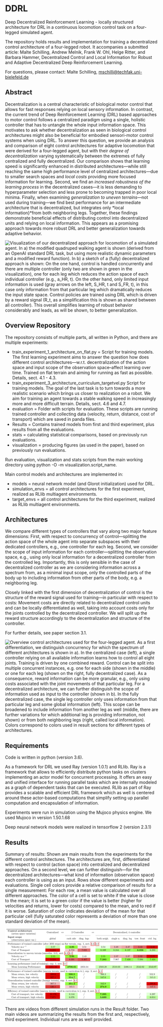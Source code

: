 # DDRL
Deep Decentralized Reinforcement Learning - locally structured architecture for DRL in a continuous locomotion control task on a four-legged simulated agent.

The repository holds results and implementation for training a decentralized control architecture of a four-legged robot. It accompanies a submitted article: Malte Schilling, Andrew Melnik, Frank W. Ohl, Helge Ritter, and Barbara Hammer, Decentralized Control and Local Information for Robust and Adaptive Decentralized Deep Reinforcement Learning.

For questions, please contact: Malte Schilling, mschilli@techfak.uni-bielefeld.de

## Abstract

Decentralization is a central characteristic of biological motor control that allows for fast responses relying on local sensory information. In contrast, the current trend of Deep Reinforcement Learning (DRL) based approaches to motor control follows a centralized paradigm using a single, holistic controller that has to untangle the whole input information space. This motivates to ask whether decentralization as seen in biological control architectures might also be beneficial for embodied sensori-motor control systems when using DRL. To answer this question, we provide an analysis and comparison of eight control architectures for adaptive locomotion that were derived for a four-legged agent, but with their *degree of decentralization* varying systematically between the extremes of fully centralized and fully decentralized. Our comparison shows that learning speed is significantly enhanced in distributed architectures—while still reaching the same high performance level of centralized architectures—due to smaller search spaces and *local costs* providing more focused information for learning. Second, we find an *increased robustness of the learning process* in the decentralized cases—it is less demanding to hyperparameter selection and less prone to becoming trapped in poor local minima. Finally, when examining *generalization to uneven terrains*—not used during training—we find best performance for an intermediate architecture that is decentralized, but integrates only *local information}*from both neighboring legs. Together, these findings demonstrate beneficial effects of distributing control into decentralized units and relying on local information. This appears as a promising approach towards more robust DRL and better generalization towards adaptive behavior.

![Visualization of our decentralized approach for locomotion of a simulated agent. In a) the modified quadruped walking agent is shown (derived from an OpenAI standard DRL task, but using more realistic dynamic parameters and a modified reward function). In b) a sketch of a (fully) decentralized approach is shown: On the one hand, control is handled concurrently and there are multiple controller (only two are shown in green in the visualization), one for each leg which reduces the action space of each individual controller (e.g., a_HR, t). On the other hand, only limited input information is used (gray arrows on the left, S_HR, t and S_FR, t), in this case only information from that particular leg which dramatically reduces the input state space. Control policies are trained using DRL which is driven by a reward signal (R_t, as a simplification this is shown as shared between all controller). This overall simplifies learning of robust behavior considerably and leads, as will be shown, to better generalization.](Results/Figures/Quantruped_Architecture.png)

## Overview Repository

The repository consists of multiple parts, all written in Python, and there are multiple experiments:

* train_experiment_1_architecture_on_flat.py = Script for training models.  The first learning experiment aims to answer the question how does different control architectures—w.r.t. decentralization of the action space and input scope of the observation space–affect learning over time. Trained on flat terrain and aiming for running as fast as possible. Details, sect. 4.1 - 4.3.
* train_experiment_3_architecture_curriculum_targetvel.py Script for training models. The goal of the last task is to turn towards a more realistic scenario which brings us closer to realization on a robot. We aim for training an agent towards a stable walking speed in increasingly more and more difficult terrain. Details, sect. 4.6 and 4.7.
* evaluation = Folder with scripts for evaluation. These scripts are running trained controller and collecting data (velocity, return, distance, cost of transport) which are saved in panda files.
* Results = Contains trained models from first and third experiment, plus results from all the evaluations.
* stats = calculating statistical comparisons, based on previously run evaluations.
* visualization = producing figures (as used in the paper), based on previously run evaluations.

Run evaluation, visualization and stats scripts from the main working directory using python -O -m visualization.script_name.

Main control models and architectures are implemented in:
* models = neural network model (and Glorot initialization) used for DRL.
* simulation_envs = all control architectures for the first experiment, realized as RLlib multiagent environments.
* target_envs = all control architectures for the third experiment, realized as RLlib multiagent environments.


## Architectures

We compare different types of controllers that vary along two major feature dimensions: First, with respect to concurrency of control—splitting the action space of the whole agent into separate subspaces with their dedicated controllers, e.g., one controller for each leg. Second, we consider the scope of input information for each controller—splitting the observation space, e.g., using only local information for a decentralized controller from the controlled leg. Importantly, this is only sensible in the case of decentralized controller as we are considering information across a spectrum from, as a minimal input scope, only the controlled parts of the body up to including information from other parts of the body, e.g. a neighboring leg. 

Closely linked with the first dimension of decentralization of control is the structure of the reward signal used for training—in particular with respect to costs: Movement costs are directly related to decentralized control units and can be locally differentiated as well, taking into account costs only for the joints controlled by the decentralized controller. We will split up the reward structure accordingly to the decentralization and structure of the controller.

For further details, see paper section 3.1.

![Overview control architectures used for the four-legged agent. As a first differentiation, we distinguish concurrency for which the spectrum of different architectures is shown in a). In the centralized case (left), a single controller relying on all available information learns how to control all eight joints. Training is driven by one combined reward. Control can be split into multiple concurrent instances, e.g. one for each side (shown in the middle) or one for each leg (shown on the right, fully decentralized case). As a consequence, reward information can be more granular, e.g., only using costs associated with the joint movements of that particular leg. For a decentralized architecture, we can further distinguish the scope of information used as input to the controller (shown in b). In the fully decentralized case, the single leg controller only uses information from that particular leg and some global information (left). This scope can be broadened to include information from another leg as well (middle, there are further variations for which additional leg is providing information, not shown) or from both neighboring legs (right, called local information). Colors correspond to colors used in result sections for different types of architectures.](Results/Figures/Architectures.png)

## Requirements

Code is written in python (version 3.6).

As a framework for DRL we used Ray (version 1.0.1) and RLlib. Ray is a framework that allows to efficiently distribute python tasks on clusters implementing an actor model for concurrent processing. It offers an easy and unified interface for running parallel tasks which are internally modeled as a graph of dependent tasks that can be executed. RLlib as part of Ray provides a scalable and efficient DRL framework which as well is centered around these actor-based computations that simplify setting up parallel computation and encapsulation of information.

Experiments were run in simulation using the Mujoco physics engine. We used Mujoco in version 1.50.1.68

Deep neural network models were realized in tensorflow 2 (version 2.3.1)

## Results

Summary of results: Shown are main results from the experiments for the different control architectures. The architectures are, first, differentiated with respect to control (action space) into centralized and decentralized approaches. On a second level, we can further distinguish—for the decentralized architectures—what kind of information (observation space) each controller is using as an input. Rows show different experiments and evaluations. Single cell colors provide a relative comparison of results for a single measurement: For each row, a mean value is calculated over all different approaches. The color of a cell is set to white if the value is close to the mean; it is set to a green color if the value is better (higher for velocities and returns, lower for costs) compared to the mean, and to red if it is worse. Saturation of color indicates deviation of the mean for that particular cell (fully saturated color represents a deviation of more than one standard deviation of the mean).

![Overview of main results.](Results/Figures/Results_summary.png)

There are videos from different simulation runs in the Result folder. Two main videos are summarizing the results from the first and, respectively, third experiment. Individual runs are as well provided.